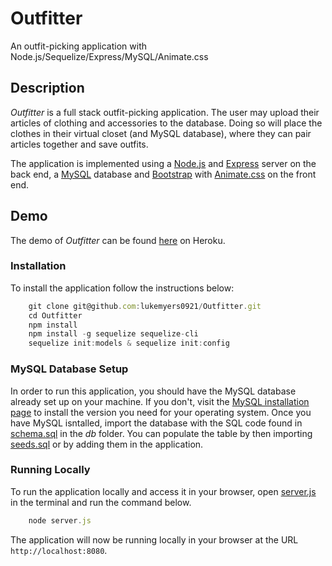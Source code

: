 # Outfitter
An outfit-picking application with Node.js/Sequelize/Express/MySQL/Animate.css

## Description

*Outfitter* is a full stack outfit-picking application. The user may upload their articles of clothing and accessories to the database. Doing so will place the clothes in their virtual closet (and MySQL database), where they can pair articles together and save outfits.

The application is implemented using a [Node.js](https://nodejs.org/en/) and [Express](https://expressjs.com/) server on the back end, a [MySQL](https://www.mysql.com/) database and [Bootstrap](https://getbootstrap.com/) with [Animate.css](https://daneden.github.io/animate.css/) on the front end.

## Demo

The demo of *Outfitter* can be found [here](https://outfitter-rva.herokuapp.com/) on Heroku.

### Installation

To install the application follow the instructions below:

``` Javascript
	git clone git@github.com:lukemyers0921/Outfitter.git
	cd Outfitter
	npm install
	npm install -g sequelize sequelize-cli
	sequelize init:models & sequelize init:config
```

### MySQL Database Setup

In order to run this application, you should have the MySQL database already set up on your machine. If you don't, visit the [MySQL installation page](https://dev.mysql.com/doc/refman/5.6/en/installing.html) to install the version you need for your operating system. Once you have MySQL isntalled, import the database with the SQL code found in [schema.sql](./db/schema.sql) in the *db* folder. You can populate the table by then importing [seeds.sql](./db/seeds.sql) or by adding them in the application.
	
### Running Locally

To run the application locally and access it in your browser, open [server.js](./server.js) in the terminal and run the command below.

``` Javascript
	node server.js
```
	
The application will now be running locally in your browser at the URL `http://localhost:8080`.
